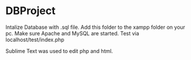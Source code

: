 # DBProject
Intalize Database with .sql file.
Add this folder to the xampp folder on your pc. Make sure Apache and MySQL are started. Test via localhost/test/index.php

Sublime Text was used to edit php and html.
